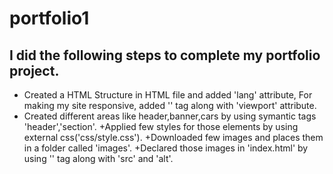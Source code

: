 # portfolio1

## I did the following steps to complete my portfolio project.
+ Created a HTML Structure in HTML file and added 'lang' attribute,
For making my site responsive, added '<meta>' tag along with 'viewport' attribute.
+ Created different areas like header,banner,cars by using symantic tags 'header','section'.
+Applied few styles for those elements by using external css('css/style.css').
+Downloaded few images and places them in  a folder called 'images'.
+Declared those images in 'index.html' by using '<img>' tag along with 'src' and 'alt'.